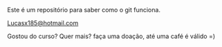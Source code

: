 ﻿Este é um repositório para saber como o git funciona.

Lucasx185@hotmail.com

Gostou do curso? Quer mais? faça uma doação, até uma café é válido =)
